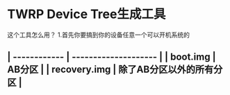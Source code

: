 # TWRP Device Tree生成工具
这个工具怎么用？
1.首先你要搞到你的设备任意一个可以开机系统的

| ------------ | -------------------- | 
| boot.img | AB分区 |
| recovery.img | 除了AB分区以外的所有分区 |
-----
